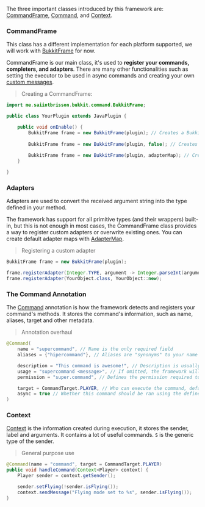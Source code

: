 The three important classes introduced by this framework are: [CommandFrame][CommandFrame], [Command][Command], and [Context][Context].

### CommandFrame

This class has a different implementation for each platform supported, we will work with [BukkitFrame][BukkitFrame] for now.

CommandFrame is our main class, it's used to **register your commands, completers, and adapters**. There are many other functionalities such as setting the executor to be used in async commands and creating your own [custom messages][Custom-messages].

> Creating a CommandFrame:
```java
import me.saiintbrisson.bukkit.command.BukkitFrame;

public class YourPlugin extends JavaPlugin {

    public void onEnable() {
        BukkitFrame frame = new BukkitFrame(plugin); // Creates a BukkitFrame with the default adapters
        
        BukkitFrame frame = new BukkitFrame(plugin, false); // Creates a BukkitFrame without the default adapters
            
        BukkitFrame frame = new BukkitFrame(plugin, adapterMap); // Creates a BukkitFrame with the adapters registered in your AdapterMap
    }

}
```

### Adapters

Adapters are used to convert the received argument string into the type defined in your method. 

The framework has support for all primitive types (and their wrappers) built-in, but this is not enough in most cases, the CommandFrame class provides a way to register custom adapters or overwrite existing ones. You can create default adapter maps with [AdapterMap][AdapterMap].

> Registering a custom adapter
```java
BukkitFrame frame = new BukkitFrame(plugin);

frame.registerAdapter(Integer.TYPE, argument -> Integer.parseInt(argument) * 2);
frame.registerAdapter(YourObject.class, YourObject::new);
```

### The Command Annotation

The [Command][Command] annotation is how the framework detects and registers your command's methods. It stores the command's information, such as name, aliases, target and other metadata.

> Annotation overhaul
```java
@Command(
    name = "supercommand", // Name is the only required field
    aliases = {"hipercommand"}, // Aliases are "synonyms" to your name

    description = "This command is awesome!", // Description is usually a short message specifying what the command does
    usage = "supercommand <message>", // If omitted, the framework will create an usage message from the method definition
    permission = "super.command", // Defines the permission required to run the command, this is tested automatically

    target = CommandTarget.PLAYER, // Who can execute the command, defaults to ALL
    async = true // Whether this command should be ran using the defined executor
)
```

### Context

[Context][Context] is the information created during execution, it stores the sender, label and arguments. It contains a lot of useful commands. `S` is the generic type of the sender.

> General purpose use
```java
@Command(name = "command", target = CommandTarget.PLAYER)
public void handleCommand(Context<Player> context) {
    Player sender = context.getSender();

    sender.setFlying(!sender.isFlying());
    context.sendMessage("Flying mode set to %s", sender.isFlying());
}
```

<!--Variables-->

[CommandFrame]: https://github.com/SaiintBrisson/command-framework/blob/master/shared/src/main/java/me/saiintbrisson/minecraft/command/CommandFrame.java
[Command]: https://github.com/SaiintBrisson/command-framework/blob/master/shared/src/main/java/me/saiintbrisson/minecraft/command/annotation/Command.java
[Context]: https://github.com/SaiintBrisson/command-framework/blob/master/shared/src/main/java/me/saiintbrisson/minecraft/command/command/Context.java

[BukkitFrame]: https://github.com/SaiintBrisson/command-framework/blob/master/bukkit/src/main/java/me/saiintbrisson/bukkit/command/BukkitFrame.java
[Custom-messages]: https://github.com/SaiintBrisson/command-framework/wiki/Custom-messages

[AdapterMap]: https://github.com/SaiintBrisson/command-framework/blob/master/shared/src/main/java/me/saiintbrisson/minecraft/command/argument/AdapterMap.java
